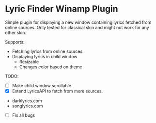 # Lyric Finder Winamp Plugin
Simple plugin for displaying a new window containing lyrics fetched from online sources.
Only tested for classical skin and might not work for any other skin.

Supports:
 * Fetching lyrics from online sources
 * Displaying lyrics in child window
   - Resizable
   - Changes color based on theme

TODO:
- [ ] Make child window scrollable.
- [x] Extend LyricsAPI to fetch from more sources.
 * darklyrics.com
 * songlyrics.com
- [ ] Fix all bugs